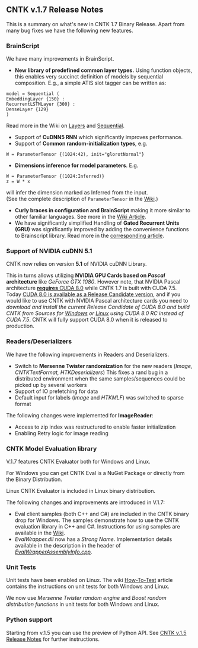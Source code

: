 ## CNTK v.1.7 Release Notes

This is a summary on what's new in CNTK 1.7 Binary Release. Apart from many bug fixes we have the following new features.

### BrainScript

We have many improvements in BrainScript.

* **New library of predefined common layer types.** Using function objects, this enables very succinct definition of models by sequential composition. E.g., a simple ATIS slot tagger can be written as:
```
model = Sequential (
EmbeddingLayer {150} :
RecurrentLSTMLayer {300} :
DenseLayer {129}
)
```
Read more in the Wiki on [Layers](https://github.com/Microsoft/CNTK/wiki/Layers-Reference) and [Sequential](https://github.com/Microsoft/CNTK/wiki/Sequential).

* Support of **CuDNN5 RNN** which significantly improves performance.
* Support of **Common random-initialization types**, e.g.
```
W = ParameterTensor {(1024:42), init="glorotNormal"}
```
* **Dimensions inference for model parameters**. E.g.
```
W = ParameterTensor {(1024:Inferred)}
z = W * x
```
will infer the dimension marked as Inferred from the input.  
(See the complete description of ```ParameterTensor``` in the [Wiki](https://github.com/Microsoft/CNTK/wiki/Parameters-And-Constants#parametertensor).)

* **Curly braces in configuration and BrainScript** making it more similar to other familiar languages. See more in the [Wiki Article](https://github.com/Microsoft/CNTK/wiki/BS-Basic-Concepts).
* We have significantly simplified Handling of **Gated Recurrent Units (GRU)** was significantly improved by adding the convenience functions to Brainscript library. Read more in the [corresponding article](https://github.com/Microsoft/CNTK/wiki/GRUs-on-CNTK-with-BrainScript).

### Support of NVIDIA cuDNN 5.1

CNTK now relies on version **5.1** of NVIDIA cuDNN Library.

This in turns allows utilizing **NVIDIA GPU Cards based on *Pascal* architecture** like *GeForce GTX 1080*. However note, that NVIDIA Pascal architecture [**requires** CUDA 8.0](https://developer.nvidia.com/cuda-toolkit) while CNTK 1.7 is built with CUDA 7.5. Today [CUDA 8.0 is available as a Release Candidate version](https://developer.nvidia.com/cuda-toolkit), and if you would like to use CNTK with NVIDIA Pascal architecture cards you need to *download and install the current Release Candidate of CUDA 8.0 and build CNTK from Sources for [Windows](https://github.com/Microsoft/CNTK/wiki/Setup-CNTK-on-Windows) or [Linux](https://github.com/Microsoft/CNTK/wiki/Setup-CNTK-on-Linux) using CUDA 8.0 RC instead of CUDA 7.5*. CNTK will fully support CUDA 8.0 when it is released to production.

### Readers/Deserializers

We have the following improvements in Readers and Deserializers.

* Switch to **Mersenne Twister randomization** for the new readers (*Image, CNTKTextFormat, HTKDeserializers*) This fixes a rand bug in a distributed environment when the same samples/sequences could be picked up by several workers
* Support of IO prefetching for data
* Default input for labels (*Image* and *HTKMLF*) was switched to sparse format

The following changes were implemented for **ImageReader**: 
* Access to zip index was restructured to enable faster initialization
* Enabling Retry logic for image reading

### CNTK Model Evaluation library

V.1.7 features CNTK Evaluator both for Windows and Linux. 

For Windows you can get CNTK Eval is a NuGet Package or directly from the Binary Distribution.

Linux CNTK Evaluator is included in Linux binary distribution.

The following changes and improvements are introduced in V.1.7:
* Eval client samples (both C++ and C#) are included in the CNTK binary drop for Windows. The samples demonstrate how to use the CNTK evaluation library in C++ and C#. Instructions for using samples 
are available in the [Wiki](https://github.com/Microsoft/CNTK/wiki).
* *EvalWrapper.dll* now has a *Strong Name*. Implementation details available in the description in the header of [*EvalWrapperAssemblyInfo.cpp*](https://github.com/Microsoft/CNTK/blob/master/Source/Extensibility/EvalWrapper/EvalWrapperAssemblyInfo.cpp).

### Unit Tests

Unit tests have been enabled on Linux. The wiki [How-To-Test](https://github.com/Microsoft/CNTK/wiki/How-to-Test) article contains the instructions on unit tests for both Windows and Linux.

We now use *Mersenne Twister random engine* and *Boost random distribution functions* in unit tests for both Windows and Linux.

### Python support

Starting from v.1.5 you can use the preview of Python API. See [CNTK v.1.5 Release Notes](https://github.com/microsoft/cntk/wiki/CNTK_1_5_Release_Notes) for further instructions.